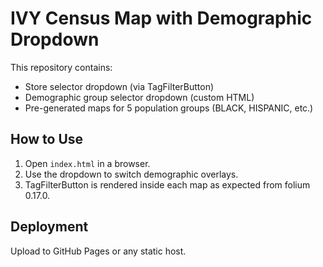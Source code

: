 # IVY Census Map with Demographic Dropdown

This repository contains:
- Store selector dropdown (via TagFilterButton)
- Demographic group selector dropdown (custom HTML)
- Pre-generated maps for 5 population groups (BLACK, HISPANIC, etc.)

## How to Use
1. Open `index.html` in a browser.
2. Use the dropdown to switch demographic overlays.
3. TagFilterButton is rendered inside each map as expected from folium 0.17.0.

## Deployment
Upload to GitHub Pages or any static host.

